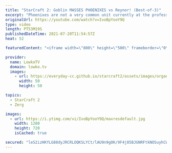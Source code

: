 ```yaml
---
title: "StarCraft 2: Goblin MASSES PHOENIXES vs Reynor! (Best-of-3)"
excerpt: "Phoenixes are not a very common unit currently at the professional level of StarCraft 2 in the Zerg versus Protoss matchup. We see them from time to time, but these days it is all about Void Rays and Carriers. In this video I cast a best-of-3 series of Zerg versus Protoss between Reynor and Goblin."
originalUrl: https://youtube.com/watch?v=IvoBpYooY9Q
type: video
length: PT53M19S
publishedDateTime: 2021-07-20T11:54:57Z
heat: 52

featuredContent: "<iframe width=\"800\" height=\"500\" frameborder=\"0\" src=\"https://www.youtube.com/embed/IvoBpYooY9Q\" allow=\"accelerometer; autoplay; encrypted-media; gyroscope; picture-in-picture\" allowfullscreen></iframe>"

provider:
  name: LowkoTV
  domain: lowko.tv
  images:
    - url: https://everyday-cc.github.io/starcraft2/assets/images/organizations/lowko.tv-50x50.jpg
      width: 50
      height: 50

topics:
  - StarCraft 2
  - Zerg

images:
  - url: https://i.ytimg.com/vi/IvoBpYooY9Q/maxresdefault.jpg
    width: 1280
    height: 720
    isCached: true

secured: "leS2izHKYLG88dyJRCRLOQKSLYCt/lAU9n9gOK/9F4j85BJGNRFtkNOSuyhCWdQnuUmk+NyQ5XWADOKI2y/4JjB9n6f3bgbMx56/mH7Zvs+BQkqRDIdZW4wTQt84ywb8ux7Ap89dowbvmHIqm30Ei9EiYdCmZARa2dQB0Pz8Eui/xkjRqLWqsGuaCOwmSGeuwZTZ+kvivdB3Y4P4uhLTLxFFaswBvX3eLHZELwzbq2DW1l+wctm1IGQlxEDw/2q4te3DWLu6Mak1R0ubaKiS1fiDHU56wsnuXxi0+MCBSXNkK8v4jpPOXzVeMx/l7cxxnXGCMnAlg+xKKcg46C8CUEbtBOY86Rvo9m3G43xbOpuwBEjOHb9pWtdm/H7BpWCEePVaLBbfwlNAWOgWZ1L0LS3lRaEDOEZza0Utt+mcpfUisK/J8hgEX1sd8K2j43qw;smIhTki+fNjB8DYbijYSww=="
---
```


